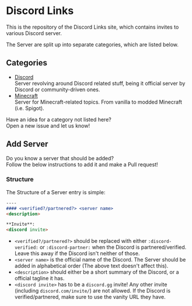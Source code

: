 [Discord]: https://github.com/Andre601/Discord-Links/blob/master/docs/server/discord
[Minecraft]: https://github.com/Andre601/Discord-Links/blob/master/docs/server/minecraft

# Discord Links
This is the repository of the Discord Links site, which contains invites to various Discord server.

The Server are split up into separate categories, which are listed below.

## Categories

- [Discord]  
Server revolving around Discord related stuff, being it official server by Discord or community-driven ones.
- [Minecraft]  
Server for Minecraft-related topics. From vanilla to modded Minecraft (i.e. Spigot).

Have an idea for a category not listed here?  
Open a new issue and let us know!

## Add Server
Do you know a server that should be added?  
Follow the below instructions to add it and make a Pull request!

### Structure
The Structure of a Server entry is simple:  
```markdown
----
#### <verified?/partnered?> <server name>
<description>

**Invite**:  
<discord invite>
```

- `<verified?/partnered?>` should be replaced with either `:discord-verified:` or `:discord-partner:` when the Discord is partnered/verified. Leave this away if the Discord isn't neither of those.
- `<server name>` is the official name of the Discord. The Server should be added in alphabetical order (The above text doesn't affect this).
- `<description>` should either be a short summary of the Discord, or a official tagline it has.
- `<discord invite>` has to be a `discord.gg` invite! Any other invite (including `discord.com/invite/`) are not allowed. If the Discord is verified/partnered, make sure to use the vanity URL they have.
